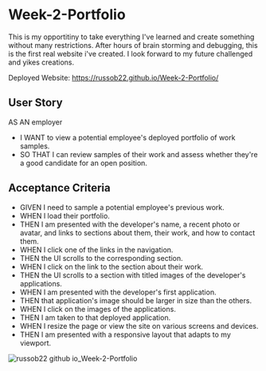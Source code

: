 # Week-2-Portfolio

This is my opportitiny to take everything I've learned and create something without many restrictions. After hours of brain storming and debugging, this is the first real website i've created. I look forward to my future challenged and yikes creations.

Deployed Website: https://russob22.github.io/Week-2-Portfolio/


## User Story

AS AN employer
* I WANT to view a potential employee's deployed portfolio of work samples.  
* SO THAT I can review samples of their work and assess whether they're a good candidate for an open position. 

## Acceptance Criteria

* GIVEN I need to sample a potential employee's previous work.  
* WHEN I load their portfolio.  
* THEN I am presented with the developer's name, a recent photo or avatar, and links to sections about them, their work, and how to contact them.  
* WHEN I click one of the links in the navigation.  
* THEN the UI scrolls to the corresponding section.  
* WHEN I click on the link to the section about their work.  
* THEN the UI scrolls to a section with titled images of the developer's applications.  
* WHEN I am presented with the developer's first application.  
* THEN that application's image should be larger in size than the others.  
* WHEN I click on the images of the applications.  
* THEN I am taken to that deployed application.  
* WHEN I resize the page or view the site on various screens and devices.  
* THEN I am presented with a responsive layout that adapts to my viewport.  

![russob22 github io_Week-2-Portfolio](https://user-images.githubusercontent.com/123154529/219504418-aa232ab6-db52-4cf6-a3a4-8bd0a4e4409d.png)
